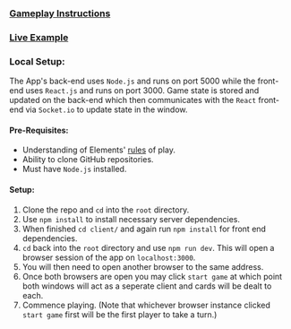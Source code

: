 ### [Gameplay Instructions](https://docs.google.com/document/d/1HHIA1LgYNFDwX3jqK-7cGXw943NPmsdY-GeA4rEfUAA/edit?usp=sharing "Instructions")

### [Live Example](https://thawing-gorge-45352.herokuapp.com/ "Elements HerokuApp")


### Local Setup:
The App's back-end uses `Node.js` and runs on port 5000 while the front-end uses `React.js` and runs on port 3000. Game state is stored and updated on the back-end which then communicates with the `React` front-end via `Socket.io` to update state in the window.

#### Pre-Requisites:
 - Understanding of Elements' [rules](https://docs.google.com/document/d/1HHIA1LgYNFDwX3jqK-7cGXw943NPmsdY-GeA4rEfUAA/edit?usp=sharing "Instructions") of play.
 - Ability to clone GitHub repositories.
 - Must have `Node.js` installed.  

#### Setup:
 1. Clone the repo and `cd` into the `root` directory.
 2. Use `npm install` to install necessary server dependencies.
 3. When finished `cd client/` and again run `npm install` for front end dependencies.
 4. `cd` back into the `root` directory and use `npm run dev`. This will open a browser session of the app on `localhost:3000`.
 5. You will then need to open another browser to the same address.
 6. Once both browsers are open you may click `start game` at which point both windows will act as a seperate client and cards will be dealt to each.
 7. Commence playing. (Note that whichever browser instance clicked `start game` first will be the first player to take a turn.)
